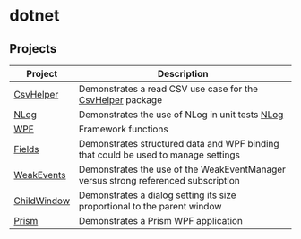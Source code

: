 # dotnet

## Projects

Project|Description
-------|-----------
[CsvHelper](./CsvHelper) | Demonstrates a read CSV use case for the [CsvHelper](http://joshclose.github.io/CsvHelper/) package
[NLog](./NLog) | Demonstrates the use of NLog in unit tests [NLog](http://nlog-project.org/)
[WPF](./Wpf) | Framework functions
[Fields](./Fields) | Demonstrates structured data and WPF binding that could be used to manage settings
[WeakEvents](./WeakEvents) | Demonstrates the use of the WeakEventManager versus strong referenced subscription
[ChildWindow](./ChildWindow) | Demonstrates a dialog setting its size proportional to the parent window
[Prism](./Prism) | Demonstrates a Prism WPF application
